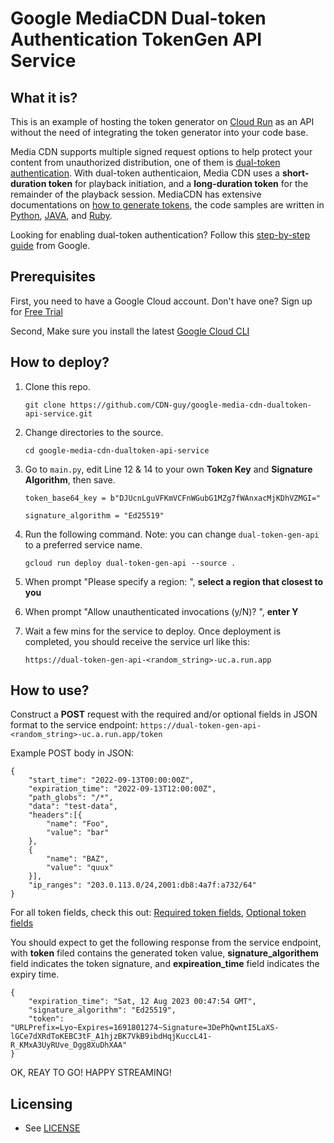 # Google MediaCDN Dual-token Authentication TokenGen API Service

## What it is?
This is an example of hosting the token generator on [Cloud Run](https://cloud.google.com/run) as an API without the need of integrating the token generator into your code base.

Media CDN supports multiple signed request options to help protect your content from unauthorized distribution, one of them is [dual-token authentication](https://cloud.google.com/media-cdn/docs/use-dual-token-authentication).
With dual-token authenticaion, Media CDN uses a **short-duration token** for playback initiation, and a **long-duration token** for the remainder of the playback session. 
MediaCDN has extensive documentations on [how to generate tokens](https://cloud.google.com/media-cdn/docs/generate-tokens), the code samples are written in [Python](https://cloud.google.com/media-cdn/docs/generate-tokens#mediacdn_dualtoken_sign_token-python), [JAVA](https://cloud.google.com/media-cdn/docs/generate-tokens#mediacdn_dualtoken_sign_token-java), and [Ruby](https://github.com/GoogleCloudPlatform/ruby-docs-samples/tree/main/media_cdn).

Looking for enabling dual-token authentication? Follow this [step-by-step guide](https://cloud.google.com/media-cdn/docs/use-dual-token-authentication) from Google. 

## Prerequisites
First, you need to have a Google Cloud account. Don't have one? Sign up for [Free Trial](https://console.cloud.google.com/getting-started)  

Second, Make sure you install the latest [Google Cloud CLI](https://cloud.google.com/sdk/docs/install)


## How to deploy?

1. Clone this repo.
   ```
   git clone https://github.com/CDN-guy/google-media-cdn-dualtoken-api-service.git
   ```

1. Change directories to the source.
   ```
   cd google-media-cdn-dualtoken-api-service
   ```

1. Go to `main.py`, edit Line 12 & 14 to your own **Token Key** and **Signature Algorithm**, then save.
   ```
   token_base64_key = b"DJUcnLguVFKmVCFnWGubG1MZg7fWAnxacMjKDhVZMGI="

   signature_algorithm = "Ed25519"
   ```

1. Run the following command. Note: you can change `dual-token-gen-api` to a preferred service name.
    ```
    gcloud run deploy dual-token-gen-api --source .
    ```

1. When prompt "Please specify a region: ", **select a region that closest to you**

1. When prompt "Allow unauthenticated invocations (y/N)? ", **enter Y**

1. Wait a few mins for the service to deploy. Once deployment is completed, you should receive the service url like this:
    ```
    https://dual-token-gen-api-<random_string>-uc.a.run.app
    ```

## How to use?
Construct a **POST** request with the required and/or optional fields in JSON format to the service endpoint: `https://dual-token-gen-api-<random_string>-uc.a.run.app/token`

Example POST body in JSON:
```
{
    "start_time": "2022-09-13T00:00:00Z",
    "expiration_time": "2022-09-13T12:00:00Z",
    "path_globs": "/*",
    "data": "test-data",
    "headers":[{
        "name": "Foo",
        "value": "bar"
    },
    {
        "name": "BAZ",
        "value": "quux"
    }],
    "ip_ranges": "203.0.113.0/24,2001:db8:4a7f:a732/64"
}
```

For all token fields, check this out: 
[Required token fields](https://cloud.google.com/media-cdn/docs/generate-tokens#required-token-fields),
[Optional token fields](https://cloud.google.com/media-cdn/docs/generate-tokens#optional-token-fields)



You should expect to get the following response from the service endpoint, with **token** filed contains the generated token value,  **signature_algorithem** field indicates the token signature, and **expireation_time** field indicates the expiry time.  

```
{
    "expiration_time": "Sat, 12 Aug 2023 00:47:54 GMT",
    "signature_algorithm": "Ed25519",
    "token": "URLPrefix=Lyo~Expires=1691801274~Signature=3DePhQwntI5LaXS-lGCe7dXRdToKEBC3tF_A1hjzBK7VkB9ibdHqjKuccL41-R_KMxA3UyRUve_Dgg8XuDhXAA"
}
```

OK, REAY TO GO! HAPPY STREAMING!

## Licensing

* See [LICENSE](LICENSE)